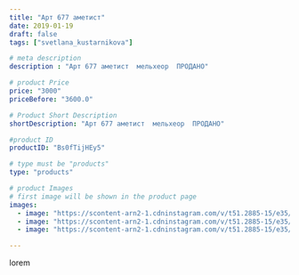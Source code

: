 ```yaml
---
title: "Арт 677 аметист"
date: 2019-01-19
draft: false
tags: ["svetlana_kustarnikova"]

# meta description
description : "Арт 677 аметист  мельхеор  ПРОДАНО"

# product Price
price: "3000"
priceBefore: "3600.0"

# Product Short Description
shortDescription: "Арт 677 аметист  мельхеор  ПРОДАНО"

#product ID
productID: "Bs0fTijHEy5"

# type must be "products"
type: "products"

# product Images
# first image will be shown in the product page
images:
  - image: "https://scontent-arn2-1.cdninstagram.com/v/t51.2885-15/e35/47582112_165379934432386_7580067842280786388_n.jpg?tp=1&_nc_ht=scontent-arn2-1.cdninstagram.com&_nc_cat=110&_nc_ohc=-Y-qbCAlwt0AX-h8otx&oh=fad710147fdf401a5bf5dbecf48da47e&oe=606ABF81&ig_cache_key=MTk2MDMyOTQxNjExMjI0NzcxOQ%3D%3D.2"
  - image: "https://scontent-arn2-1.cdninstagram.com/v/t51.2885-15/e35/49384725_2223516777912808_6018563701257014373_n.jpg?tp=1&_nc_ht=scontent-arn2-1.cdninstagram.com&_nc_cat=104&_nc_ohc=HxLyexqcGjoAX_Y_bHP&oh=7b587b475a740d43e55a9aec04eb0357&oe=6069CDE1&ig_cache_key=MTk2MDMyOTQxNjEwMzc4NTg4OA%3D%3D.2"
  - image: "https://scontent-arn2-1.cdninstagram.com/v/t51.2885-15/e35/49858197_246036962960586_2522685911675164785_n.jpg?tp=1&_nc_ht=scontent-arn2-1.cdninstagram.com&_nc_cat=106&_nc_ohc=qX45uLOMmbEAX8V27JA&oh=2560c0386155aacd86e6790914279db2&oe=606CAFBC&ig_cache_key=MTk2MDMyOTQxNjEyMDUzMjIzMA%3D%3D.2"

---
```

lorem
